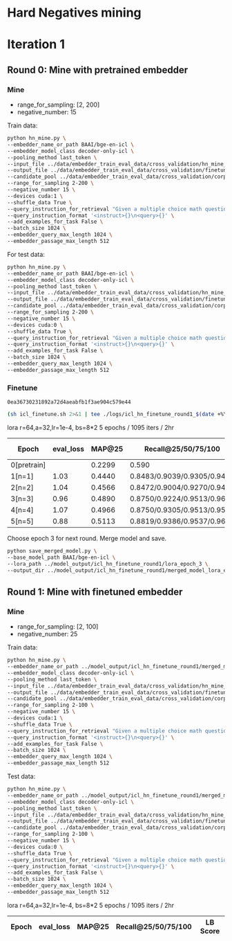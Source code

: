 # Hard Negatives mining

# Iteration 1
## Round 0: Mine with pretrained embedder

### Mine
* range_for_sampling: [2, 200]
* negative_number: 15

Train data:
```bash
python hn_mine.py \
--embedder_name_or_path BAAI/bge-en-icl \
--embedder_model_class decoder-only-icl \
--pooling_method last_token \
--input_file ../data/embedder_train_eval_data/cross_validation/hn_mine_input.jsonl \
--output_file ../data/embedder_train_eval_data/cross_validation/finetune_data_hn_mined_round0.jsonl \
--candidate_pool ../data/embedder_train_eval_data/cross_validation/corpus.jsonl \
--range_for_sampling 2-200 \
--negative_number 15 \
--devices cuda:1 \
--shuffle_data True \
--query_instruction_for_retrieval "Given a multiple choice math question and a student's incorrect answer choice, identify and retrieve the specific mathematical misconception or error in the student's thinking that led to this wrong answer." \
--query_instruction_format '<instruct>{}\n<query>{}' \
--add_examples_for_task False \
--batch_size 1024 \
--embedder_query_max_length 1024 \
--embedder_passage_max_length 512
```

For test data:
```bash
python hn_mine.py \
--embedder_name_or_path BAAI/bge-en-icl \
--embedder_model_class decoder-only-icl \
--pooling_method last_token \
--input_file ../data/embedder_train_eval_data/cross_validation/hn_mine_test_input.jsonl \
--output_file ../data/embedder_train_eval_data/cross_validation/finetune_data_hn_mined_round0_test.jsonl \
--candidate_pool ../data/embedder_train_eval_data/cross_validation/corpus.jsonl \
--range_for_sampling 2-200 \
--negative_number 15 \
--devices cuda:0 \
--shuffle_data True \
--query_instruction_for_retrieval "Given a multiple choice math question and a student's incorrect answer choice, identify and retrieve the specific mathematical misconception or error in the student's thinking that led to this wrong answer." \
--query_instruction_format '<instruct>{}\n<query>{}' \
--add_examples_for_task False \
--batch_size 1024 \
--embedder_query_max_length 1024 \
--embedder_passage_max_length 512
```


### Finetune
`0ea36730231892a72d4aeabfb1f3ae904c579e44`
```bash
(sh icl_finetune.sh 2>&1 | tee ./logs/icl_hn_finetune_round1_$(date +%Y%m%d_%H%M%S).log) ; /usr/bin/shutdown
```
lora r=64,a=32,lr=1e-4, bs=8*2
5 epochs / 1095 iters / 2hr

| Epoch | eval_loss | MAP@25 | Recall@25/50/75/100 | LB Score |
|-------|--------|-----------|---------|---------|
| 0[pretrain] | | 0.2299 | 0.590 | 0.216 |
|1[n=1] | 1.03 | 0.4440 | 0.8483/0.9039/0.9305/0.9432 | ? |
|2[n=2] | 1.04 | 0.4566 | 0.8472/0.9004/0.9270/0.9490 | ? |
|3[n=3] | 0.96 | 0.4890 | 0.8750/0.9224/0.9513/0.9664 | ? |
|4[n=4] | 1.07 | 0.4966 | 0.8750/0.9305/0.9513/0.9548 | ? |
|5[n=5] | 0.88 | 0.5113 | 0.8819/0.9386/0.9537/0.9653 | ? |

Choose epoch 3 for next round. Merge model and save.
```bash
python save_merged_model.py \
--base_model_path BAAI/bge-en-icl \
--lora_path ../model_output/icl_hn_finetune_round1/lora_epoch_3 \
--output_dir ../model_output/icl_hn_finetune_round1/merged_model_lora_epoch_3
```

## Round 1: Mine with finetuned embedder

### Mine
* range_for_sampling: [2, 100]
* negative_number: 25

Train data:
```bash
python hn_mine.py \
--embedder_name_or_path ../model_output/icl_hn_finetune_round1/merged_model_lora_epoch_3 \
--embedder_model_class decoder-only-icl \
--pooling_method last_token \
--input_file ../data/embedder_train_eval_data/cross_validation/hn_mine_input.jsonl \
--output_file ../data/embedder_train_eval_data/cross_validation/finetune_data_hn_mined_round1.jsonl \
--candidate_pool ../data/embedder_train_eval_data/cross_validation/corpus.jsonl \
--range_for_sampling 2-100 \
--negative_number 15 \
--devices cuda:1 \
--shuffle_data True \
--query_instruction_for_retrieval "Given a multiple choice math question and a student's incorrect answer choice, identify and retrieve the specific mathematical misconception or error in the student's thinking that led to this wrong answer." \
--query_instruction_format '<instruct>{}\n<query>{}' \
--add_examples_for_task False \
--batch_size 1024 \
--embedder_query_max_length 1024 \
--embedder_passage_max_length 512
```
Test data:
```bash
python hn_mine.py \
--embedder_name_or_path ../model_output/icl_hn_finetune_round1/merged_model_lora_epoch_3 \
--embedder_model_class decoder-only-icl \
--pooling_method last_token \
--input_file ../data/embedder_train_eval_data/cross_validation/hn_mine_test_input.jsonl \
--output_file ../data/embedder_train_eval_data/cross_validation/finetune_data_hn_mined_round1_test.jsonl \
--candidate_pool ../data/embedder_train_eval_data/cross_validation/corpus.jsonl \
--range_for_sampling 2-100 \
--negative_number 15 \
--devices cuda:0 \
--shuffle_data True \
--query_instruction_for_retrieval "Given a multiple choice math question and a student's incorrect answer choice, identify and retrieve the specific mathematical misconception or error in the student's thinking that led to this wrong answer." \
--query_instruction_format '<instruct>{}\n<query>{}' \
--add_examples_for_task False \
--batch_size 1024 \
--embedder_query_max_length 1024 \
--embedder_passage_max_length 512
```
lora r=64,a=32,lr=1e-4, bs=8*2
5 epochs / 1095 iters / 2hr

| Epoch | eval_loss | MAP@25 | Recall@25/50/75/100 | LB Score |
|-------|--------|-----------|---------|---------|